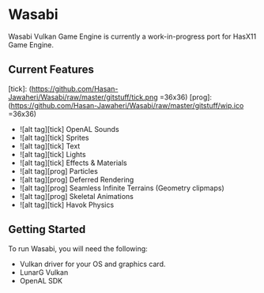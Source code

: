 # Wasabi
Wasabi Vulkan Game Engine is currently a work-in-progress port for HasX11 Game Engine.

## Current Features
[tick]: (https://github.com/Hasan-Jawaheri/Wasabi/raw/master/gitstuff/tick.png  =36x36)
[prog]: (https://github.com/Hasan-Jawaheri/Wasabi/raw/master/gitstuff/wip.ico  =36x36)

* ![alt tag][tick] OpenAL Sounds
* ![alt tag][tick] Sprites
* ![alt tag][tick] Text
* ![alt tag][tick] Lights
* ![alt tag][tick] Effects & Materials
* ![alt tag][prog] Particles
* ![alt tag][prog] Deferred Rendering
* ![alt tag][prog] Seamless Infinite Terrains (Geometry clipmaps)
* ![alt tag][prog] Skeletal Animations
* ![alt tag][tick] Havok Physics

## Getting Started

To run Wasabi, you will need the following:

* Vulkan driver for your OS and graphics card.
* LunarG Vulkan
* OpenAL SDK
